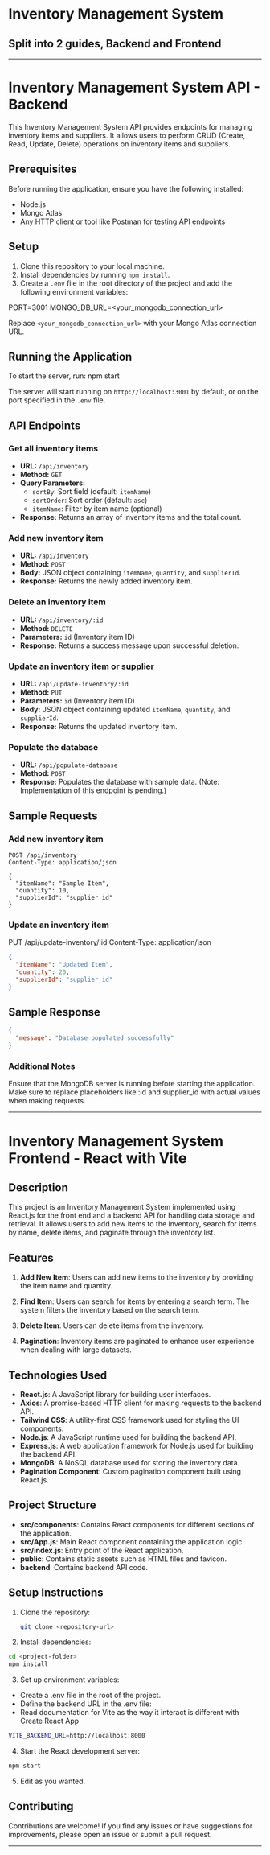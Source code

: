 # Inventory Management System

## Split into 2 guides, Backend and Frontend

---

# Inventory Management System API - Backend

This Inventory Management System API provides endpoints for managing inventory items and suppliers. It allows users to perform CRUD (Create, Read, Update, Delete) operations on inventory items and suppliers.

## Prerequisites

Before running the application, ensure you have the following installed:

- Node.js
- Mongo Atlas
- Any HTTP client or tool like Postman for testing API endpoints

## Setup

1. Clone this repository to your local machine.
2. Install dependencies by running `npm install`.
3. Create a `.env` file in the root directory of the project and add the following environment variables:

PORT=3001
MONGO_DB_URL=<your_mongodb_connection_url>

Replace `<your_mongodb_connection_url>` with your Mongo Atlas connection URL.

## Running the Application

To start the server, run:
npm start

The server will start running on `http://localhost:3001` by default, or on the port specified in the `.env` file.

## API Endpoints

### Get all inventory items

- **URL:** `/api/inventory`
- **Method:** `GET`
- **Query Parameters:**
  - `sortBy`: Sort field (default: `itemName`)
  - `sortOrder`: Sort order (default: `asc`)
  - `itemName`: Filter by item name (optional)
- **Response:** Returns an array of inventory items and the total count.

### Add new inventory item

- **URL:** `/api/inventory`
- **Method:** `POST`
- **Body:** JSON object containing `itemName`, `quantity`, and `supplierId`.
- **Response:** Returns the newly added inventory item.

### Delete an inventory item

- **URL:** `/api/inventory/:id`
- **Method:** `DELETE`
- **Parameters:** `id` (Inventory item ID)
- **Response:** Returns a success message upon successful deletion.

### Update an inventory item or supplier

- **URL:** `/api/update-inventory/:id`
- **Method:** `PUT`
- **Parameters:** `id` (Inventory item ID)
- **Body:** JSON object containing updated `itemName`, `quantity`, and `supplierId`.
- **Response:** Returns the updated inventory item.

### Populate the database

- **URL:** `/api/populate-database`
- **Method:** `POST`
- **Response:** Populates the database with sample data. (Note: Implementation of this endpoint is pending.)

## Sample Requests

### Add new inventory item

```http
POST /api/inventory
Content-Type: application/json

{
  "itemName": "Sample Item",
  "quantity": 10,
  "supplierId": "supplier_id"
}
```

### Update an inventory item

PUT /api/update-inventory/:id
Content-Type: application/json

```json
{
  "itemName": "Updated Item",
  "quantity": 20,
  "supplierId": "supplier_id"
}
```

## Sample Response

```json
{
  "message": "Database populated successfully"
}
```

### Additional Notes

Ensure that the MongoDB server is running before starting the application.
Make sure to replace placeholders like :id and supplier_id with actual values when making requests.

---

# Inventory Management System Frontend - React with Vite

## Description

This project is an Inventory Management System implemented using React.js for the front end and a backend API for handling data storage and retrieval. It allows users to add new items to the inventory, search for items by name, delete items, and paginate through the inventory list.

## Features

1. **Add New Item**: Users can add new items to the inventory by providing the item name and quantity.

2. **Find Item**: Users can search for items by entering a search term. The system filters the inventory based on the search term.

3. **Delete Item**: Users can delete items from the inventory.

4. **Pagination**: Inventory items are paginated to enhance user experience when dealing with large datasets.

## Technologies Used

- **React.js**: A JavaScript library for building user interfaces.
- **Axios**: A promise-based HTTP client for making requests to the backend API.
- **Tailwind CSS**: A utility-first CSS framework used for styling the UI components.
- **Node.js**: A JavaScript runtime used for building the backend API.
- **Express.js**: A web application framework for Node.js used for building the backend API.
- **MongoDB**: A NoSQL database used for storing the inventory data.
- **Pagination Component**: Custom pagination component built using React.js.

## Project Structure

- **src/components**: Contains React components for different sections of the application.
- **src/App.js**: Main React component containing the application logic.
- **src/index.js**: Entry point of the React application.
- **public**: Contains static assets such as HTML files and favicon.
- **backend**: Contains backend API code.

## Setup Instructions

1. Clone the repository:

   ```bash
   git clone <repository-url>
   ```

2. Install dependencies:

```bash
cd <project-folder>
npm install
```

3. Set up environment variables:

- Create a .env file in the root of the project.
- Define the backend URL in the .env file:
- Read documentation for Vite as the way it interact is different with Create React App

```bash
VITE_BACKEND_URL=http://localhost:8000
```

4. Start the React development server:

```bash
npm start
```

5. Edit as you wanted.

## Contributing

Contributions are welcome! If you find any issues or have suggestions for improvements, please open an issue or submit a pull request.

---
